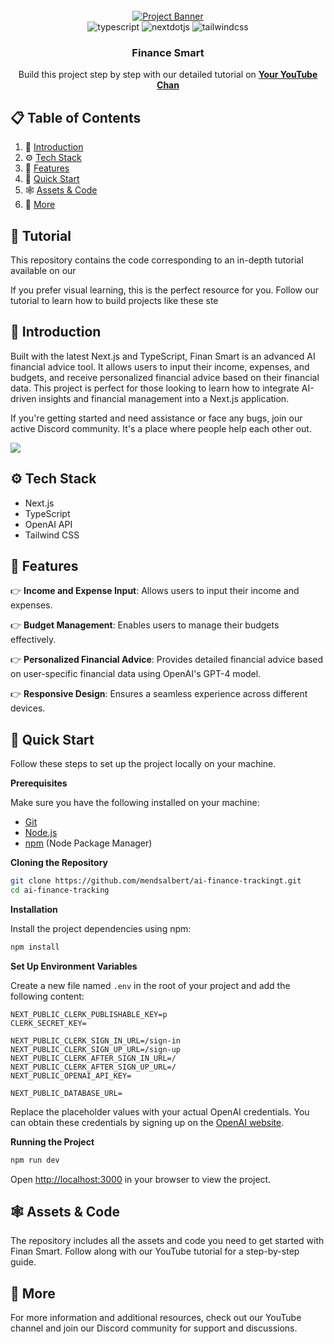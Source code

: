 <div align="center">
  <br />
    <a href="https://youtu.be/dGHFV_RMGag" target="_blank">
      <img src="https://i.postimg.cc/tJsYLQcP/test1.jpg" alt="Project Banner">
    </a>
  
  <br />

  <div>
    <img src="https://img.shields.io/badge/-TypeScript-black?style=for-the-badge&logoColor=white&logo=typescript&color=3178C6" alt="typescript" />
    <img src="https://img.shields.io/badge/-Next_JS-black?style=for-the-badge&logoColor=white&logo=nextdotjs&color=000000" alt="nextdotjs" />
    <img src="https://img.shields.io/badge/-Tailwind_CSS-black?style=for-the-badge&logoColor=white&logo=tailwindcss&color=06B6D4" alt="tailwindcss" />
  </div>

  <h3 align="center">Finance Smart</h3>

   <div align="center">
     Build this project step by step with our detailed tutorial on <a href="" target="_blank"><b>Your YouTube Chan</b></a>
    </div>
</div>

## 📋 <a name="table">Table of Contents</a>

1. 🤖 [Introduction](#introduction)
2. ⚙️ [Tech Stack](#tech-stack)
3. 🔋 [Features](#features)
4. 🤸 [Quick Start](#quick-start)
5. 🕸️ [Assets & Code](#snippets)
6. 🚀 [More](#more)

## 🚨 Tutorial

This repository contains the code corresponding to an in-depth tutorial available on our

If you prefer visual learning, this is the perfect resource for you. Follow our tutorial to learn how to build projects like these ste

## <a name="introduction">🤖 Introduction</a>

Built with the latest Next.js and TypeScript, Finan Smart is an advanced AI financial advice tool. It allows users to input their income, expenses, and budgets, and receive personalized financial advice based on their financial data. This project is perfect for those looking to learn how to integrate AI-driven insights and financial management into a Next.js application.

If you're getting started and need assistance or face any bugs, join our active Discord community. It's a place where people help each other out.

<a href="https://discord.com/channels/1221368900579754074/1221368901162631243" target="_blank"><img src="https://github.com/sujatagunale/EasyRead/assets/151519281/618f4872-1e10-42da-8213-1d69e486d02e"  /></a>

## <a name="tech-stack">⚙️ Tech Stack</a>

- Next.js
- TypeScript
- OpenAI API
- Tailwind CSS

## <a name="features">🔋 Features</a>

👉 **Income and Expense Input**: Allows users to input their income and expenses.

👉 **Budget Management**: Enables users to manage their budgets effectively.

👉 **Personalized Financial Advice**: Provides detailed financial advice based on user-specific financial data using OpenAI's GPT-4 model.

👉 **Responsive Design**: Ensures a seamless experience across different devices.

## <a name="quick-start">🤸 Quick Start</a>

Follow these steps to set up the project locally on your machine.

**Prerequisites**

Make sure you have the following installed on your machine:

- [Git](https://git-scm.com/)
- [Node.js](https://nodejs.org/en)
- [npm](https://www.npmjs.com/) (Node Package Manager)

**Cloning the Repository**

```bash
git clone https://github.com/mendsalbert/ai-finance-trackingt.git
cd ai-finance-tracking
```

**Installation**

Install the project dependencies using npm:

```bash
npm install
```

**Set Up Environment Variables**

Create a new file named `.env` in the root of your project and add the following content:

```env
NEXT_PUBLIC_CLERK_PUBLISHABLE_KEY=p
CLERK_SECRET_KEY=

NEXT_PUBLIC_CLERK_SIGN_IN_URL=/sign-in
NEXT_PUBLIC_CLERK_SIGN_UP_URL=/sign-up
NEXT_PUBLIC_CLERK_AFTER_SIGN_IN_URL=/
NEXT_PUBLIC_CLERK_AFTER_SIGN_UP_URL=/
NEXT_PUBLIC_OPENAI_API_KEY=

NEXT_PUBLIC_DATABASE_URL=

```

Replace the placeholder values with your actual OpenAI credentials. You can obtain these credentials by signing up on the [OpenAI website](https://openai.com/).

**Running the Project**

```bash
npm run dev
```

Open [http://localhost:3000](http://localhost:3000) in your browser to view the project.

## <a name="snippets">🕸️ Assets & Code</a>

The repository includes all the assets and code you need to get started with Finan Smart. Follow along with our YouTube tutorial for a step-by-step guide.

## <a name="more">🚀 More</a>

For more information and additional resources, check out our YouTube channel and join our Discord community for support and discussions.
